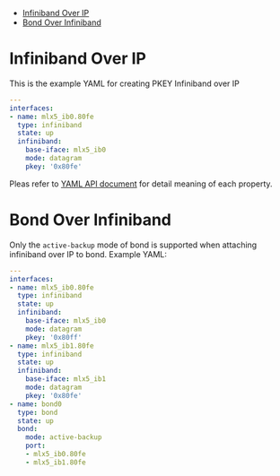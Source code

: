 <!-- vim-markdown-toc GFM -->

* [Infiniband Over IP](#infiniband-over-ip)
* [Bond Over Infiniband](#bond-over-infiniband)

<!-- vim-markdown-toc -->

# Infiniband Over IP

This is the example YAML for creating PKEY Infiniband over IP

```yml
---
interfaces:
- name: mlx5_ib0.80fe
  type: infiniband
  state: up
  infiniband:
    base-iface: mlx5_ib0
    mode: datagram
    pkey: '0x80fe'
```

Pleas refer to [YAML API document][1] for detail meaning of each property.

# Bond Over Infiniband

Only the `active-backup` mode of bond is supported when attaching infiniband
over IP to bond. Example YAML:

```yml
---
interfaces:
- name: mlx5_ib0.80fe
  type: infiniband
  state: up
  infiniband:
    base-iface: mlx5_ib0
    mode: datagram
    pkey: '0x80ff'
- name: mlx5_ib1.80fe
  type: infiniband
  state: up
  infiniband:
    base-iface: mlx5_ib1
    mode: datagram
    pkey: '0x80fe'
- name: bond0
  type: bond
  state: up
  bond:
    mode: active-backup
    port:
    - mlx5_ib0.80fe
    - mlx5_ib1.80fe
```

[1]: https://nmstate.io/devel/yaml_api.html#ip-over-infiniband-interface
